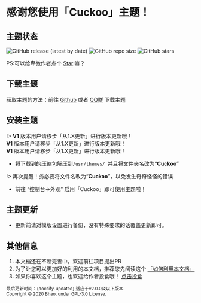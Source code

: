 # 感谢您使用「Cuckoo」主题！

## 主题状态

![GitHub release (latest by date)](https://img.shields.io/github/v/release/bhaoo/cuckoo?color=%2342b983&style=for-the-badge)
![GitHub repo size](https://img.shields.io/github/repo-size/bhaoo/cuckoo?color=%2342b983&style=for-the-badge)
![GitHub stars](https://img.shields.io/github/stars/bhaoo/cuckoo?color=%2342b983&style=for-the-badge)

PS:可以给卑微作者点个 [Star](https://github.com/bhaoo/Cuckoo/) 嘛？

## 下载主题

获取主题的方法：前往 [Github](https://github.com/bhaoo/Cuckoo/releases) 或者 [QQ群](https://qm.qq.com/cgi-bin/qm/qr?k=PufxSTTwURAsJC-jF-YLEugn41pPWbEE) 下载主题

## 安装主题

!> **V1** 版本用户请移步「从1.X更新」进行版本更新哦！
<br>**V1** 版本用户请移步「从1.X更新」进行版本更新哦！
<br>**V1** 版本用户请移步「从1.X更新」进行版本更新哦！

- 将下载到的压缩包解压到`/usr/themes/ `并且将文件夹名改为“**Cuckoo**”

!> 再次提醒！务必要将文件名改为“**Cuckoo**”，以免发生奇奇怪怪的错误

- 前往 “控制台->外观” 启用「Cuckoo」即可使用主题啦！

## 主题更新

- 更新前请对模版设置进行备份，没有特殊要求的话覆盖更新即可。

## 其他信息

1. 本文档还在不断完善中，欢迎前往项目提出PR
2. 为了让您可以更加好的利用的本文档，推荐您先阅读这个 [「如何利用本文档」](/v2/how-to-use)
3. 如果你喜欢这个主题，也欢迎给作者投食哦！ [点击投食](https://afdian.net/@bhaoo)

<small>最后更新时间：{docsify-updated} 适应于v2.0.0及以下版本<br>Copyright © 2020 [Bhao](https://dwd.moe/), under GPL-3.0 License.</small>

